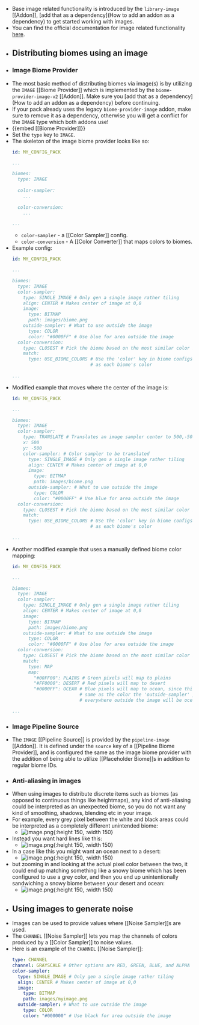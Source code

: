 - Base image related functionality is introduced by the `library-image` [[Addon]], [add that as a dependency](How to add an addon as a dependency) to get started working with images.
- You can find the official documentation for image related functionality [here](https://terra.polydev.org/config/documentation/image/index.html).
- ## Distributing biomes using an image
- ### Image Biome Provider
- The most basic method of distributing biomes via image(s) is by utilizing the `IMAGE` [[Biome Provider]] which is implemented by the `biome-provider-image-v2` [[Addon]]. Make sure you [add that as a dependency](How to add an addon as a dependency) before continuing.
- If your pack already uses the legacy `biome-provider-image` addon, make sure to remove it as a dependency, otherwise you will get a conflict for the `IMAGE` type which both addons use!
- {{embed [[Biome Provider]]}}
- Set the `type` key to `IMAGE`.
- The skeleton of the image biome provider looks like so:
  ```yaml
  id: MY_CONFIG_PACK
  
  ...
  
  biomes:
    type: IMAGE
    
    color-sampler:
      ...
     
    color-conversion:
      ...
  
  ...
  ```
	- `color-sampler` - a [[Color Sampler]] config.
	- `color-conversion` - A [[Color Converter]] that maps colors to biomes.
- Example config:
  ```yaml
  id: MY_CONFIG_PACK
  
  ...
  
  biomes:
    type: IMAGE
    color-sampler:
      type: SINGLE_IMAGE # Only gen a single image rather tiling
      align: CENTER # Makes center of image at 0,0
      image:
        type: BITMAP
        path: images/biome.png
      outside-sampler: # What to use outside the image
        type: COLOR
        color: "#0000FF" # Use blue for area outside the image
    color-conversion:
      type: CLOSEST # Pick the biome based on the most similar color in the image
      match:
        type: USE_BIOME_COLORS # Use the 'color' key in biome configs
                               # as each biome's color
        
  ...
  ```
- Modified example that moves where the center of the image is:
  ```yaml
  id: MY_CONFIG_PACK
  
  ...
  
  biomes:
    type: IMAGE
    color-sampler:
      type: TRANSLATE # Translates an image sampler center to 500,-500
      x: 500
      y: -500
      color-sampler: # Color sampler to be translated
        type: SINGLE_IMAGE # Only gen a single image rather tiling
        align: CENTER # Makes center of image at 0,0
        image:
          type: BITMAP
          path: images/biome.png
        outside-sampler: # What to use outside the image
          type: COLOR
          color: "#0000FF" # Use blue for area outside the image
    color-conversion:
      type: CLOSEST # Pick the biome based on the most similar color in the image
      match:
        type: USE_BIOME_COLORS # Use the 'color' key in biome configs
                               # as each biome's color
        
  ...
  ```
- Another modified example that uses a manually defined biome color mapping:
  ```yaml
  id: MY_CONFIG_PACK
  
  ...
  
  biomes:
    type: IMAGE
    color-sampler:
      type: SINGLE_IMAGE # Only gen a single image rather tiling
      align: CENTER # Makes center of image at 0,0
      image:
        type: BITMAP
        path: images/biome.png
      outside-sampler: # What to use outside the image
        type: COLOR
        color: "#0000FF" # Use blue for area outside the image
    color-conversion:
      type: CLOSEST # Pick the biome based on the most similar color in the image
      match:
        type: MAP
        map:
          "#00FF00": PLAINS # Green pixels will map to plains
          "#FF0000": DESERT # Red pixels will map to desert
          "#0000FF": OCEAN # Blue pixels will map to ocean, since this is the 
                           # same as the color the 'outside-sampler' produces,
                           # everywhere outside the image will be ocean.
  
  ...
  ```
- ### Image Pipeline Source
- The `IMAGE` [[Pipeline Source]] is provided by the `pipeline-image` [[Addon]]. It is defined under the `source` key of a [[Pipeline Biome Provider]], and is configured the same as the image biome provider with the addition of being able to utilize [[Placeholder Biome]]s in addition to regular biome IDs.
- ### Anti-aliasing in images
- When using images to distribute discrete items such as biomes (as opposed to continuous things like heightmaps), any kind of anti-aliasing could be interpreted as an unexpected biome, so you do not want any kind of smoothing, shadows, blending etc in your image.
- For example, every grey pixel between the white and black areas could be interpreted as a completely different unintended biome:
	- ![image.png](../assets/image_1691716917053_0.png){:height 150, :width 150}
- Instead you want hard lines like this:
	- ![image.png](../assets/image_1691716926248_0.png){:height 150, :width 150}
- In a case like this you might want an ocean next to a desert:
	- ![image.png](../assets/image_1691716937231_0.png){:height 150, :width 150}
- but zooming in and looking at the actual pixel color between the two, it could end up matching something like a snowy biome which has been configured to use a grey color, and then you end up unintentionally sandwiching a snowy biome between your desert and ocean:
	- ![image.png](../assets/image_1691716945469_0.png){:height 150, :width 150}
- ## Using images to generate noise
- Images can be used to provide values where [[Noise Sampler]]s are used.
- The `CHANNEL` [[Noise Sampler]] lets you map the channels of colors produced by a [[Color Sampler]] to noise values.
- Here is an example of the `CHANNEL` [[Noise Sampler]]:
  ```yaml
  type: CHANNEL
  channel: GRAYSCALE # Other options are RED, GREEN, BLUE, and ALPHA
  color-sampler:
    type: SINGLE_IMAGE # Only gen a single image rather tiling
    align: CENTER # Makes center of image at 0,0
    image:
      type: BITMAP
      path: images/myimage.png
    outside-sampler: # What to use outside the image
      type: COLOR
      color: "#000000" # Use black for area outside the image
  ```